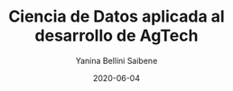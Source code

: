 ---
title: "Ciencia de Datos aplicada al desarrollo de AgTech"
excerpt: "El sector agropecuario y agroindustrial tiene el gran desafío de satisfacer las demandas de un mundo con mayor necesidad de alimentos que se produzcan cuidando la salud, el ambiente y los recursos naturales. Este objetivo de producir más y mejor, con los mismos o menos recursos, se puede abordar desde dos ópticas: por un lado, el desarrollo y masificación de máquinas precisas y por el otro, el aumento en el uso y explotación de datos e información que ya se generan (o generarán en el futuro cercano) para mejorar la toma de decisiones en el manejo agropecuario. Enmarcada en esta segunda línea, la ciencia de datos tiene mucho que aportar y en esta charla se presentarán una serie de aplicaciones que llevo adelante con mi grupo de trabajo y las herramientas que usamos para desarrollarlas."
date: 2020-06-04
date_end: "2020-06-04"
author: "Yanina Bellini Saibene"
location: "Online (Global)"
event: "R-Ladies La Paz (Bolivia)"
event_url: https://www.meetup.com/rladies-la-paz/events/271005133/
draft: false
# layout options: single, single-sidebar
layout: single
categories:
- Talk
- Español
- AgTech
- Rstats
tags:
- Rstats
links:
 - icon: images
   icon_pack: fas
   name: Slides
   url: RLadiesLaPaz_2020.pdf
# - icon: youtube
#   icon_pack: fab
#   name: video
#   url: https://youtu.be/GhHkxgpDg38

---
